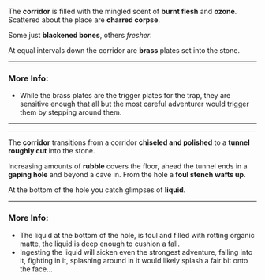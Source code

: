 The **corridor** is filled with the mingled scent of **burnt flesh** and **ozone**. Scattered about the place are **charred corpse**.  

Some just **blackened bones**, others *fresher*.

At equal intervals down the corridor are **brass** plates set into the stone. 

---

### More Info:

* While the brass plates are the trigger plates for the trap, they are sensitive enough that all but the most careful adventurer would trigger them by stepping around them.

---
---

The **corridor** transitions from a corridor **chiseled and polished** to a **tunnel** **roughly cut** into the stone.

Increasing amounts of **rubble** covers the floor, ahead the tunnel ends in a **gaping hole** and beyond a cave in. From the hole a **foul stench wafts up**. 

At the bottom of the hole you catch glimpses of **liquid**.  

---

### More Info:

* The liquid at the bottom of the hole, is foul and filled with rotting organic matte, the liquid is deep enough to cushion a fall.
* Ingesting the liquid will sicken even the strongest adventure, falling into it, fighting in it, splashing around in it would likely splash a fair bit onto the face... 

